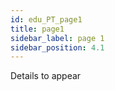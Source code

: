 ```yaml
---
id: edu_PT_page1
title: page1
sidebar_label: page 1
sidebar_position: 4.1
---
```


Details to appear